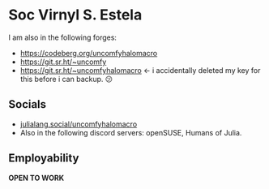 
# Soc Virnyl S. Estela

I am also in the following forges:

- https://codeberg.org/uncomfyhalomacro
- https://git.sr.ht/~uncomfy
- https://git.sr.ht/~uncomfyhalomacro ← i accidentally deleted my key for this before i can backup. 😕

## Socials

- <a rel="me" href="https://julialang.social/@uncomfyhalomacro">julialang.social/uncomfyhalomacro</a>
- Also in the following discord servers: openSUSE, Humans of Julia.

## Employability

**OPEN TO WORK**
